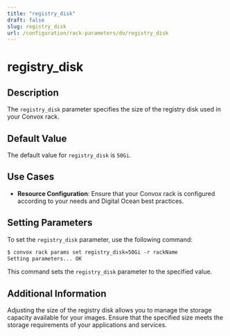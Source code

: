 ```yaml
---
title: "registry_disk"
draft: false
slug: registry_disk
url: /configuration/rack-parameters/do/registry_disk
---
```


# registry_disk

## Description
The `registry_disk` parameter specifies the size of the registry disk used in your Convox rack.

## Default Value
The default value for `registry_disk` is `50Gi`.

## Use Cases
- **Resource Configuration**: Ensure that your Convox rack is configured according to your needs and Digital Ocean best practices.

## Setting Parameters
To set the `registry_disk` parameter, use the following command:
```html
$ convox rack params set registry_disk=50Gi -r rackName
Setting parameters... OK
```
This command sets the `registry_disk` parameter to the specified value.

## Additional Information
Adjusting the size of the registry disk allows you to manage the storage capacity available for your images. Ensure that the specified size meets the storage requirements of your applications and services.
